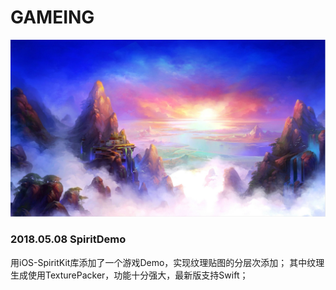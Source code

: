 # GAMEING

<p align='center'>
<img src='contents/images/gameing_bg.png'>
</p>


### 2018.05.08 SpiritDemo
用iOS-SpiritKit库添加了一个游戏Demo，实现纹理贴图的分层次添加；
其中纹理生成使用TexturePacker，功能十分强大，最新版支持Swift；